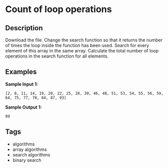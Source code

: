 # Count of loop operations

## Description
Download the file. Change the search function so that it returns the number of times the loop inside the function has been used. Search for every element of this array in the same array. Calculate the total number of loop operations in the search function for all elements.

## Examples
**Sample Input 1:**
```console
[2, 8, 11, 14, 19, 20, 22, 25, 28, 30, 46, 48, 51, 53, 54, 55, 56, 59, 64, 75, 77, 78, 84, 87, 93]
```

**Sample Output 1:**
```console
99
```

## Tags
- algorithms
- array algorithms
- search algorithms
- binary search
